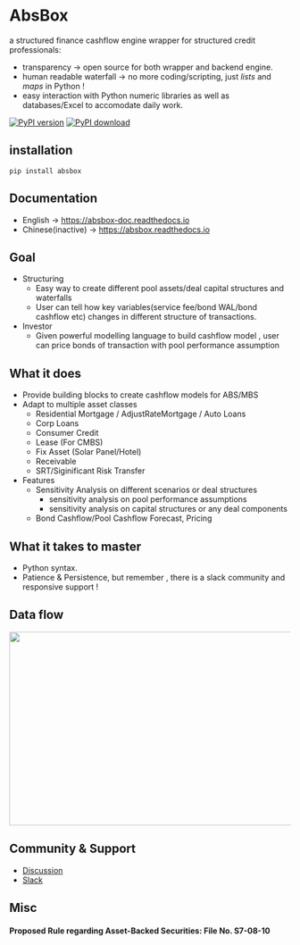 # AbsBox 
a structured finance cashflow engine wrapper for structured credit professionals:

* transparency -> open source for both wrapper and backend engine.
* human readable waterfall -> no more coding/scripting, just *lists* and *maps* in Python !
* easy interaction with Python numeric libraries as well as databases/Excel to accomodate daily work.

[![PyPI version](https://badge.fury.io/py/absbox.svg)](https://badge.fury.io/py/absbox)
[![PyPI download](https://img.shields.io/pypi/dm/absbox)](https://img.shields.io/pypi/dm/absbox)

## installation

    pip install absbox

## Documentation
* English -> https://absbox-doc.readthedocs.io
* Chinese(inactive) -> https://absbox.readthedocs.io

## Goal
* Structuring
  * Easy way to create different pool assets/deal capital structures and waterfalls
  * User can tell how key variables(service fee/bond WAL/bond cashflow etc) changes in different structure of transactions.
* Investor
  * Given powerful modelling language to build cashflow model , user can price bonds of transaction with pool performance assumption

## What it does
* Provide building blocks to create cashflow models for ABS/MBS
* Adapt to multiple asset classes
    * Residential Mortgage / AdjustRateMortgage / Auto Loans
    * Corp Loans
    * Consumer Credit
    * Lease (For CMBS)
    * Fix Asset (Solar Panel/Hotel)
    * Receivable
    * SRT/Siginificant Risk Transfer
* Features
  * Sensitivity Analysis on different scenarios or deal structures
    * sensitivity analysis on pool performance assumptions
    * sensitivity analysis on capital structures or any deal components
  * Bond Cashflow/Pool Cashflow Forecast, Pricing

## What it takes to master
* Python syntax.
* Patience & Persistence, but remember , there is a slack community and responsive support !


## Data flow

<img src="https://absbox-doc.readthedocs.io/en/latest/_images/Intergration.png" width="600" height="347"/>


## Community & Support

* [Discussion](https://github.com/yellowbean/AbsBox/discussions)
* [Slack](https://absboxhastructure.slack.com)

## Misc
#### Proposed Rule regarding Asset-Backed Securities: File No. S7-08-10

